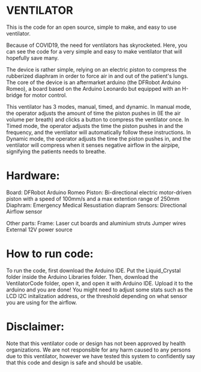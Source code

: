 # VENTILATOR
This is the code for an open source, simple to make, and easy to use ventilator. 

Because of COVID19, the need for ventilators has skyrocketed. Here, you can see the code for a very simple and easy to make ventilator that will hopefully save many.

The device is rather simple, relying on an electric piston to compress the rubberized diaphram in order to force air in and out of the patient's lungs. The core of the device is an aftermarket arduino (the DFRobot Arduino Romeo), a board based on the Arduino Leonardo but equipped with an H-bridge for motor control. 

This ventilator has 3 modes, manual, timed, and dynamic. In manual mode, the operator adjusts the amount of time the piston pushes in (IE the air volume per breath) and clicks a button to compress the ventilator once. In Timed mode, the operator adjusts the time the piston pushes in and the frequency, and the ventilator will automatically follow these instructions. In Dynamic mode, the operator adjusts the time the piston pushes in, and the ventilator will compress when it senses negative airflow in the airpipe, signifying the patients needs to breathe.

# Hardware:
Board: DFRobot Arduino Romeo
Piston: Bi-directional electric motor-driven piston with a speed of 100mm/s and a max extention range of 250mm
Diaphram: Emergency Medical Resustiation diapram
Sensors: Directional Airflow sensor

Other parts:
Frame: Laser cut boards and aluminium struts
Jumper wires
External 12V power source

# How to run code:
To run the code, first download the Arduino IDE. Put the Liquid_Crystal folder inside the Arduino Libraries folder. Then, download the VentilatorCode folder, open it, and open it with Arduino IDE. Upload it to the arduino and you are done! You might need to adjust some stats such as the LCD I2C initalization address, or the threshold depending on what sensor you are using for the airflow. 

# Disclaimer:
Note that this ventilator code or design has not been approved by health organizations. We are not responsible for any harm caused to any persons due to this ventilator, however we have tested this system to confidently say that this code and design is safe and should be usable. 


